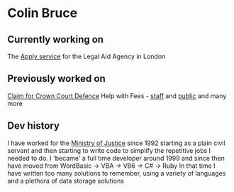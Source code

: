 # Colin Bruce

## Currently working on
The [Apply service](https://github.com/ministryofjustice/laa-apply-for-legal-aid) for the Legal Aid Agency in London

## Previously worked on
[Claim for Crown Court Defence](https://github.com/ministryofjustice/Claim-for-Crown-Court-Defence)
Help with Fees - [staff](https://github.com/ministryofjustice/fr-staffapp) and [public](https://github.com/ministryofjustice/hwf-publicapp)
and many more

## Dev history
I have worked for the [Ministry of Justice](https://github.com/ministryofjustice) since 1992 starting as a plain civil servant and then starting to write code to simplify the repetitive jobs I needed to do.
I 'became' a full time developer around 1999 and since then have moved from WordBasic -> VBA -> VB6 -> C# -> Ruby
In that time I have written too many solutions to remember, using a variety of languages and a plethora of data storage solutions
